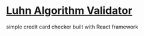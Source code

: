 # [Luhn Algorithm Validator](https://creaditcard-validator.netlify.app)

simple credit card checker built with React framework

